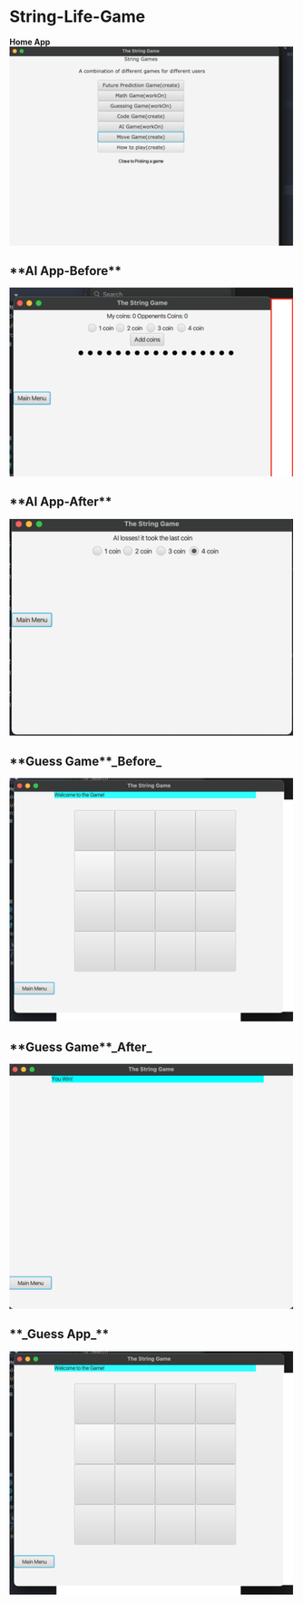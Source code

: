 # String-Life-Game

**Home App**
<img src="gameImg/home.png" width="500" >

<h2>**AI App-Before**</h2>
<img src="gameImg/ai.png" width="500" >

<h2>**AI App-After**</h2>
<img src="gameImg/aiWon.png" width="500" >

<h2>**Guess Game**_Before_</h2>
<img src="gameImg/guess.png" width="500" >

<h2>**Guess Game**_After_</h2>
<img src="gameImg/guessWon.png" width="500" >

<h2>**_Guess App_**</h2>
<img src="gameImg/guess.png" width="500" >



